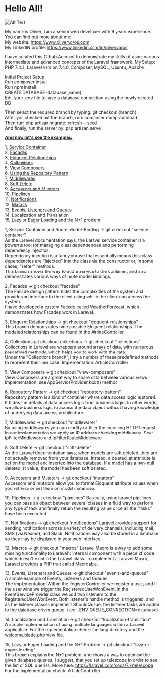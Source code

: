 <h1>Hello All!</h1>

![Alt Text](https://media.giphy.com/media/pxwlYSM8PfY5y/giphy.gif)

My name is Oliver, I am a senior web developer with 9 years experience.   
You can find out more about me:   
My website: https://www.olivervoros.com    
My LinkedIN profile: https://www.linkedin.com/in/olivervoros 

I have created this Github Account to demonstrate my skills of using various intermediate and advanced concepts of the Laravel framework.
My Setup: 
PHP 7.4.2, Laravel version 7.4.0, Composer, MySQL, Ubuntu, Apache
  
Initial Project Setup:    
Run composer install  
Run npm install  
CREATE DATABASE {database_name}  
Edit your .env file to have a database connection using the newly created DB  

Then select the required branch by typing: git checkout {branch}   
After you checked out the branch, run: composer dump-autoload   
Then run: php artisan migrate::refresh --seed   
And finally, run the server by: php artisan serve   

<u><b>And now let's see the examples:</b></u>   

1, <a href="#sc">Service Container</a>  
2, <a href="#fac">Facades</a>  
3, <a href="#eloq-rel">Eloquent Relationships</a>  
4, <a href="#coll">Collections</a>  
5, <a href="#wc">View Composers</a>  
6, <a href="#repo">Using the Repository Pattern</a>  
7, <a href="#mw">Middlewares</a>  
8, <a href="#sd">Soft Delete</a>  
9, <a href="#aam">Accessors and Mutators</a>  
10, <a href="#pipe">Pipelines</a>  
11, <a href="#noty">Notifications</a>  
12, <a href="#macros">Macros</a>  
13, <a href="#eaq">Events, Listeners and Queues</a>  
14, <a href="#lat">Localization and Translation</a>  
15, <a href="#lel">Lazy or Eager Loading and the N+1 problem</a>  

1, <a name="sc">Service Container and Route-Model-Binding</a> -> git checkout "service-container"         
As the Laravel documentation says, the Laravel service container is a powerful tool for managing class dependencies and performing dependency injection.    
Dependency injection is a fancy phrase that essentially means this: class dependencies are "injected" into the class via the constructor or, in some cases, "setter" methods.   
This branch shows the way to add a service to the container, and also demonstrates various ways of route model bindings.   

2, <a name="fac">Facades </a> -> git checkout "facades"    
The Facade design pattern hides the complexities of the system and provides an interface to the client using which the client can access the system.    
I have developed a custom Facade called WeatherForecast, which demonstrates how Facades work in Laravel.   

3, <a name="eloq-rel">Eloquent Relationships</a> -> git checkout "eloquent-relationships"       
This branch demonstrates nine possible Eloquent relationships.
The modeled relationships can be found in the AirlineController.

4, <a name="coll">Collections git checkout collections</a> -> git checkout "collections"   
Collections in Laravel are wrappers around arrays of data, with numerous predefined methods, which helps you to work with the data.       
Under the "Collections branch", I try a number of these predefined methods to represent their use case.
Implementation: ArticleController

5, <a name="wc">View Composers</a> -> git checkout "view-composers"     
View Composers are a great way to share data between various views.
Implementation: see AppServiceProvider boot() method

6, <a name="repo">Repository Pattern</a> -> git checkout "repository-pattern"    
Repository pattern is a kind of container where data access logic is stored. 
It hides the details of data access logic from business logic. 
In other words, we allow business logic to access the data object without having knowledge of underlying data access architecture.

7, <a name="mw">Middlewares</a> -> git checkout "middlewares"    
By using middlewares you can modify or filter the incoming HTTP Request.    
In our implementation we apply an IP address checking middleware.
See: IpFilterMiddleware and IpFilterRouteMiddleware

8, <a name="sd">Soft Delete</a> -> git checkout "soft-delete"   
As the Laravel documentation says, when models are soft deleted, they are not actually removed from your database. 
Instead, a deleted_at attribute is set on the model and inserted into the database. 
If a model has a non-null deleted_at value, the model has been soft deleted.

9, <a name="aam">Accessors and Mutators</a> -> git checkout "mutators"       
Accessors and mutators allow you to format Eloquent attribute values when you retrieve or set them on model instances.

10, <a name="pipe">Pipelines</a> -> git checkout "pipelines"
Basically, using laravel pipelines you can pass an object between several classes in a fluid way 
to perform any type of task and finally return the resulting value once all the “tasks” have been executed.

11, <a name="noty">Notifications</a> -> git checkout "notifications"
Laravel provides support for sending notifications across a variety of delivery channels, including mail, SMS (via Nexmo), and Slack. 
Notifications may also be stored in a database so they may be displayed in your web interface.

12, <a name="macros">Macros</a> -> git checkout "macros"
Laravel Macro is a way to add some missing functionality to Laravel's internal component with a piece of code which doesn't exist in the Laravel class. 
To implement a Laravel Macro, Laravel provides a PHP trait called Macroable.

13, <a name="eaq">Events, Listeners and Queues</a> -> git checkout "events-and-queues"     
A simple example of Events, Listeners and Queues.   
The implementation: Within the RegisterController we register a user, and if the user wins we trigger 
the RegisteredUserWonEvent. In the EventServiceProvider class we add two listeners to the RegisteredUserWonEvent.
Both listener's handle method is triggered, and as the listener classes implement ShouldQueue, 
the listener tasks are added to the database driven queue. (see: .ENV QUEUE_CONNECTION=database) 

14, <a name="lat">Localization and Translation</a> -> git checkout "localization-translation"     
A simple implementation of using multiple languages within a Laravel application.
For the implementation check: the lang directory and the welcome.blade.php view file.

15, <a name="lel">Lazy or Eager Loading and the N+1 Problem</a> -> git checkout "lazy-or-eager-loading"      
This branch explains the N+1 problem, and shows a way to optimise the given database queries.
I suggest, that you set up telescope in order to see the list of SQL queries.
More here: https://laravel.com/docs/7.x/telescope
For the implementation check: ArticleController
